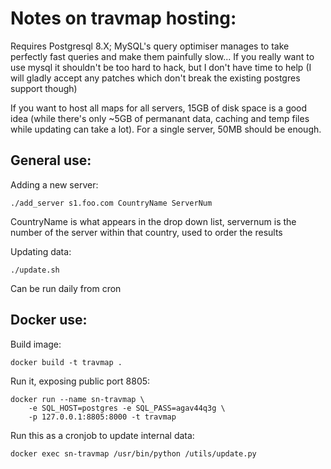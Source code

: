 Notes on travmap hosting:
=========================

Requires Postgresql 8.X; MySQL's query optimiser manages to take perfectly
fast queries and make them painfully slow... If you really want to use
mysql it shouldn't be too hard to hack, but I don't have time to help (I
will gladly accept any patches which don't break the existing postgres
support though)

If you want to host all maps for all servers, 15GB of disk space is a good
idea (while there's only ~5GB of permanant data, caching and temp files
while updating can take a lot). For a single server, 50MB should be enough.


General use:
------------

Adding a new server:

```
./add_server s1.foo.com CountryName ServerNum
```

CountryName is what appears in the drop down list, servernum is the number
of the server within that country, used to order the results

Updating data:

```
./update.sh
```

Can be run daily from cron


Docker use:
-----------
Build image:

```
docker build -t travmap .
```

Run it, exposing public port 8805:

```
docker run --name sn-travmap \
    -e SQL_HOST=postgres -e SQL_PASS=agav44q3g \
    -p 127.0.0.1:8805:8000 -t travmap
```

Run this as a cronjob to update internal data:

```
docker exec sn-travmap /usr/bin/python /utils/update.py
```
